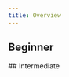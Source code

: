 ```yaml
---
title: Overview
---
```


## Beginner

<TutorialCardsWrapper>

<TutorialTallCard title="DevOps: Database Change Management using Bytebase Cloud" url="/docs/tutorials/database-change-management-using-bytebase-cloud" date="2023/04/17" logos="aurora"></TutorialTallCard>

<TutorialTallCard title="DevOps: Database Change Management with MySQL" url="/docs/tutorials/database-change-management-with-mysql" date="2023/04/23" logos="aurora"></TutorialTallCard>

<TutorialTallCard title="DevOps: Database Change Management with MariaDB" url="/docs/tutorials/database-change-management-with-mariadb" date="2023/06/16" logos="mariadb"></TutorialTallCard>

<TutorialTallCard title="DevOps: Database Change Management with Amazon Aurora" url="/docs/tutorials/database-change-management-with-amazon-aurora" date="2023/03/09" logos="aurora"></TutorialTallCard>

<TutorialTallCard title="DevOps: Database Change Management with PostgreSQL" url="/docs/tutorials/database-change-management-with-postgresql" date="2023/02/14" logos="postgres"></TutorialTallCard>

<TutorialTallCard title="DevOps: Database Change Management with Snowflake" url="/docs/tutorials/database-change-management-with-snowflake" date="2022/12/22" logos="snowflake"></TutorialTallCard>

<TutorialTallCard title="DevOps: Database Change Management with TiDB" url="/docs/tutorials/database-change-management-with-tidb" date="2023/01/03" logos="tidb"></TutorialTallCard>

<TutorialTallCard title="DevOps: Database Change Management with MongoDB" url="/docs/tutorials/database-change-management-with-mongodb" date="2023/03/21" logos="mongodb"></TutorialTallCard>

<TutorialTallCard title="DevOps: Database Change Management with Redis" url="/docs/tutorials/database-change-management-with-redis" date="2023/04/14" logos="redis"></TutorialTallCard>

<TutorialTallCard title="DevOps: Database Change Management with ClickHouse" url="/docs/tutorials/database-change-management-with-clickhouse" date="2023/03/01" logos="clickhouse"></TutorialTallCard>

<TutorialTallCard title="DevOps: Database Change Management with Spanner" url="/docs/tutorials/database-change-management-with-spanner" date="2023/05/23" logos="spanner"></TutorialTallCard>

<TutorialTallCard title="How to Synchronize Database Schemas" url="/docs/tutorials/how-to-synchronize-database-schemas" date="2022/11/24"></TutorialTallCard>

</TutorialCardsWrapper>
## Intermediate

<TutorialCardsWrapper>

<TutorialTallCard title="Database Change Management with Risk-Adjusted Approval Flow" url="/docs/tutorials/database-change-management-with-risk-adjusted-approval-flow" date="2023/06/01" logos="mysql"></TutorialTallCard>

<TutorialTallCard title="How to integrate SQL Review into Your GitLab or GitHub CI/CD" url="/docs/tutorials/how-to-integrate-sql-review-into-gitlab-github-ci" logos="github,gitlab" date="2022/12/02"></TutorialTallCard>

<TutorialTallCard title="DevOps: Database Change Management with GitHub using Bytebase Cloud" url="/docs/tutorials/database-change-management-with-github-using-bytebase-cloud" logos="aurora,github" date="2023/04/17"></TutorialTallCard>

<TutorialTallCard title="DevOps: Database Change Management with MySQL and GitHub" url="/docs/tutorials/database-change-management-with-mysql-and-github" logos="aurora,github" date="2023/02/08"></TutorialTallCard>

<TutorialTallCard title="DevOps: Database Change Management with MariaDB and GitHub" url="/docs/tutorials/database-change-management-with-mariadb-and-github" logos="mariadb,github" date="2023/06/16"></TutorialTallCard>

<TutorialTallCard title="DevOps: Database Change Management with Amazon Aurora and GitHub" url="/docs/tutorials/database-change-management-with-amazon-aurora-and-github" logos="aurora,github" date="2023/03/10"></TutorialTallCard>

<TutorialTallCard title="DevOps: Database Change Management with PostgreSQL and GitHub" url="/docs/tutorials/database-change-management-with-postgresql-and-github" logos="postgres,github" date="2023/02/16"></TutorialTallCard>

<TutorialTallCard title="DevOps: Database Change Management with Snowflake and GitHub" url="/docs/tutorials/database-change-management-with-snowflake-and-github" logos="snowflake,github" date="2022/12/26"></TutorialTallCard>

<TutorialTallCard title="DevOps: Database Change Management with TiDB and GitHub" url="/docs/tutorials/database-change-management-with-tidb-and-github" logos="tidb,github" date="2023/01/04"></TutorialTallCard>

<TutorialTallCard title="DevOps: Database Change Management with MongoDB and GitHub" url="/docs/tutorials/database-change-management-with-mongodb-and-github" logos="mongodb,github" date="2023/03/22"></TutorialTallCard>

<TutorialTallCard title="DevOps: Database Change Management with Redis and GitHub" url="/docs/tutorials/database-change-management-with-redis-and-github" logos="redis,github" date="2023/04/14"></TutorialTallCard>

<TutorialTallCard title="DevOps: Database Change Management with ClickHouse and GitHub" url="/docs/tutorials/database-change-management-with-clickhouse-and-github" logos="clickhouse,github" date="2023/03/02"></TutorialTallCard>

<TutorialTallCard title="DevOps: Database Change Management with Spanner and GitHub" url="/docs/tutorials/database-change-management-with-spanner-and-github" logos="spanner,github" date="2023/05/24"></TutorialTallCard>

<TutorialTallCard title="Manage Databases in Bytebase with Terraform" url="/docs/tutorials/manage-databases-in-bytebase-with-terraform" logos="terraform" date="2023/01/16"></TutorialTallCard>

<TutorialTallCard title="How to Configure Data Access Control and Data Anonymization for Developer" url="/docs/tutorials/how-to-configure-database-access-control-and-data-anonymization-for-developer" date="2023/01/05"></TutorialTallCard>

<TutorialTallCard title="The Database CI/CD Best Practice with GitHub" url="/docs/tutorials/database-cicd-best-practice-with-github" logos="github" date="2022/08/31"></TutorialTallCard>

<TutorialTallCard title="How to Setup Database CI/CD with GitHub, Part 1: Enable SQL Review with GitHub Actions" url="/docs/tutorials/github-database-cicd-part-1-sql-review-github-actions" logos="github" date="2022/09/02"></TutorialTallCard>

<TutorialTallCard title="How to Setup Database CI/CD with GitHub, Part 2: GitHub.com Database GitOps" url="/docs/tutorials/github-database-cicd-part-2-github-database-gitops" logos="github" date="2022/09/06"></TutorialTallCard>

<TutorialTallCard title="How to Setup Database CI/CD with GitHub, Part 3: Put Them Together" url="/docs/tutorials/github-database-cicd-part-3-put-them-together" logos="github" date="2022/09/09"></TutorialTallCard>

</TutorialCardsWrapper>
